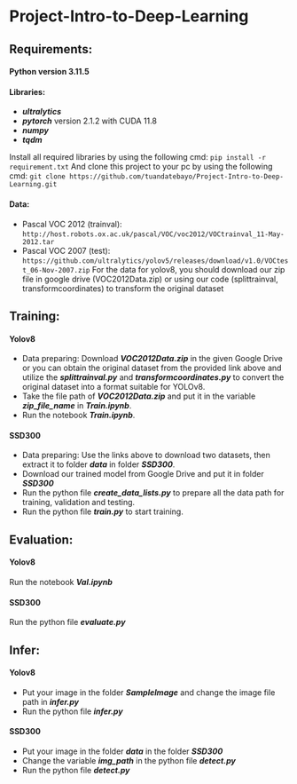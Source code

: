 # Project-Intro-to-Deep-Learning
## Requirements:
#### Python version 3.11.5
#### Libraries:
- ***ultralytics***
- ***pytorch*** version 2.1.2 with CUDA 11.8
- ***numpy***
- ***tqdm***

Install all required libraries by using the following cmd:
```pip install -r requirement.txt```
And clone this project to your pc by using the following cmd:
``` git clone https://github.com/tuandatebayo/Project-Intro-to-Deep-Learning.git ```
#### Data:
- Pascal VOC 2012 (trainval): ```http://host.robots.ox.ac.uk/pascal/VOC/voc2012/VOCtrainval_11-May-2012.tar```
- Pascal VOC 2007 (test): ```https://github.com/ultralytics/yolov5/releases/download/v1.0/VOCtest_06-Nov-2007.zip```
For the data for yolov8, you should download our zip file in google drive (VOC2012Data.zip) or using our code (splittrainval, transformcoordinates) to transform the original dataset

## Training:
#### Yolov8
- Data preparing: Download ***VOC2012Data.zip*** in the given Google Drive or you can obtain the original dataset from the provided link above and utilize the ***splittrainval.py*** and ***transformcoordinates.py*** to convert the original dataset into a format suitable for YOLOv8.
- Take the file path of ***VOC2012Data.zip*** and put it in the variable ***zip_file_name*** in ***Train.ipynb***.
- Run the notebook ***Train.ipynb***.

#### SSD300
- Data preparing: Use the links above to download two datasets, then extract it to folder ***data*** in folder ***SSD300***.
- Download our trained model from Google Drive and put it in folder ***SSD300***
- Run the python file ***create_data_lists.py*** to prepare all the data path for training, validation and testing.
- Run the python file ***train.py*** to start training.

## Evaluation:
#### Yolov8
Run the notebook ***Val.ipynb***
#### SSD300
Run the python file ***evaluate.py***

## Infer:
#### Yolov8
- Put your image in the folder ***SampleImage*** and change the image file path in ***infer.py***
- Run the python file ***infer.py***

#### SSD300
- Put your image in the folder ***data*** in the folder ***SSD300***
- Change the variable ***img_path*** in the python file ***detect.py***
- Run the python file ***detect.py***